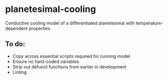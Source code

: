 # planetesimal-cooling
Conductive cooling model of a differentiated planetesimal with temperature-dependent properties

## To do:
- Copy across essential scripts required for running model
- Ensure no hard-coded variables
- Strip out defunct functions from earlier in development
- Linting
